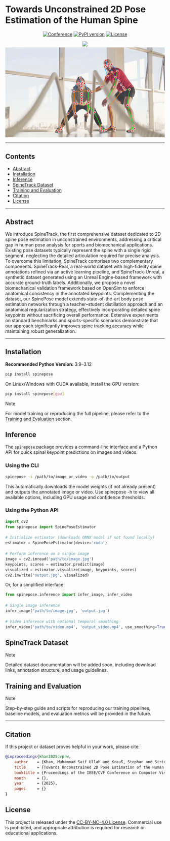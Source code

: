 # Towards Unconstrained 2D Pose Estimation of the Human Spine

<div align="center">

[![Conference](https://img.shields.io/badge/CVPRW-2025-6b8bc7.svg?style=for-the-badge)](https://cvpr2025.thecvf.com/)
[![PyPI version](https://img.shields.io/pypi/v/spinepose.svg?style=for-the-badge)](https://pypi.org/project/spinepose/)
[![License](https://img.shields.io/badge/License-CC--BY--NC--4.0-lightgrey.svg?style=for-the-badge)](LICENSE)

![](data/demo/outputs/video1.gif)
![](data/demo/outputs/video2.gif)
</div>

---

## Contents
- [Abstract](#abstract)
- [Installation](#installation)
- [Inference](#inference)
- [SpineTrack Dataset](#spinetrack-dataset)
- [Training and Evaluation](#training-and-evaluation)
- [Citation](#citation)
- [License](#license)

---

## Abstract
We introduce SpineTrack, the first comprehensive dataset dedicated to 2D spine pose estimation in unconstrained environments, addressing a critical gap in human pose analysis for sports and biomechanical applications. Existing pose datasets typically represent the spine with a single rigid segment, neglecting the detailed articulation required for precise analysis. To overcome this limitation, SpineTrack comprises two complementary components: SpineTrack-Real, a real-world dataset with high-fidelity spine annotations refined via an active learning pipeline, and SpineTrack-Unreal, a synthetic dataset generated using an Unreal Engine-based framework with accurate ground-truth labels. Additionally, we propose a novel biomechanical validation framework based on OpenSim to enforce anatomical consistency in the annotated keypoints. Complementing the dataset, our SpinePose model extends state-of-the-art body pose estimation networks through a teacher–student distillation approach and an anatomical regularization strategy, effectively incorporating detailed spine keypoints without sacrificing overall performance. Extensive experiments on standard benchmarks and sports-specific scenarios demonstrate that our approach significantly improves spine tracking accuracy while maintaining robust generalization.

---

## Installation
**Recommended Python Version:** 3.9–3.12

```bash
pip install spinepose
```

On Linux/Windows with CUDA available, install the GPU version:

```bash
pip install spinepose[gpu]
```

> [!NOTE]
> For model training or reproducing the full pipeline, please refer to the [Training and Evaluation](#training-and-evaluation) section.

## Inference

The `spinepose` package provides a command-line interface and a Python API for quick spinal keypoint predictions on images and videos.

### Using the CLI

```bash
spinepose -i /path/to/image_or_video -o /path/to/output
```

This automatically downloads the model weights (if not already present) and outputs the annotated image or video. Use spinepose -h to view all available options, including GPU usage and confidence thresholds.

### Using the Python API

```python
import cv2
from spinepose import SpinePoseEstimator

# Initialize estimator (downloads ONNX model if not found locally)
estimator = SpinePoseEstimator(device='cuda')

# Perform inference on a single image
image = cv2.imread('path/to/image.jpg')
keypoints, scores = estimator.predict(image)
visualized = estimator.visualize(image, keypoints, scores)
cv2.imwrite('output.jpg', visualized)
```

Or, for a simplified interface:

```python
from spinepose.inference import infer_image, infer_video

# Single image inference
infer_image('path/to/image.jpg', 'output.jpg')

# Video inference with optional temporal smoothing
infer_video('path/to/video.mp4', 'output_video.mp4', use_smoothing=True)
```

## SpineTrack Dataset

> [!NOTE]
> Detailed dataset documentation will be added soon, including download links, annotation structure, and usage guidelines.

## Training and Evaluation

> [!NOTE]
> Step-by-step guide and scripts for reproducing our training pipelines, baseline models, and evaluation metrics will be provided in the future.

---

## Citation

If this project or dataset proves helpful in your work, please cite:

```bibtex
@inproceedings{khan2025cvprw,
    author    = {Khan, Muhammad Saif Ullah and Krauß, Stephan and Stricker, Didier},
    title     = {Towards Unconstrained 2D Pose Estimation of the Human Spine},
    booktitle = {Proceedings of the IEEE/CVF Conference on Computer Vision and Pattern Recognition (CVPR) Workshops},
    month     = {},
    year      = {2025},
    pages     = {}
}
```

## License

This project is released under the [CC-BY-NC-4.0 License](LICENSE). Commercial use is prohibited, and appropriate attribution is required for research or educational applications.
